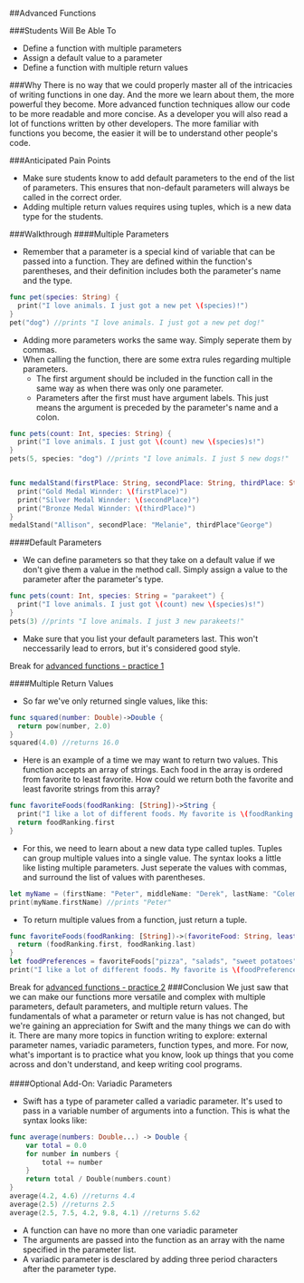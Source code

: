 ##Advanced Functions

###Students Will Be Able To
- Define a function with multiple parameters
- Assign a default value to a parameter
- Define a function with multiple return values


###Why
There is no way that we could properly master all of the intricacies of writing functions in one day. And the more we learn about them, the more powerful they become. More advanced function techniques allow our code to be more readable and more concise. As a developer you will also read a lot of functions written by other developers. The more familiar with functions you become, the easier it will be to understand other people's code.  

###Anticipated Pain Points
- Make sure students know to add default parameters to the end of the list of parameters. This ensures that non-default parameters will always be called in the correct order.
- Adding multiple return values requires using tuples, which is a new data type for the students.


###Walkthrough
####Multiple Parameters
- Remember that a parameter is a special kind of variable that can be passed into a function. They are defined within the function's parentheses, and their definition includes both the parameter's name and the type.
```Swift
func pet(species: String) {
  print("I love animals. I just got a new pet \(species)!")
}
pet("dog") //prints "I love animals. I just got a new pet dog!" 
```
- Adding more parameters works the same way. Simply seperate them by commas.
- When calling the function, there are some extra rules regarding multiple parameters. 
  - The first argument should be included in the function call in the same way as when there was only one parameter.
  - Parameters after the first must have argument labels. This just means the argument is preceded by the parameter's name and a colon.
```Swift
func pets(count: Int, species: String) {
  print("I love animals. I just got \(count) new \(species)s!")
}
pets(5, species: "dog") //prints "I love animals. I just 5 new dogs!"


func medalStand(firstPlace: String, secondPlace: String, thirdPlace: String) {
  print("Gold Medal Winnder: \(firstPlace)")
  print("Silver Medal Winnder: \(secondPlace)")
  print("Bronze Medal Winnder: \(thirdPlace)")
}
medalStand("Allison", secondPlace: "Melanie", thirdPlace"George")
```

####Default Parameters
- We can define parameters so that they take on a default value if we don't give them a value in the method call. Simply assign a value to the parameter after the parameter's type.
```Swift
func pets(count: Int, species: String = "parakeet") {
  print("I love animals. I just got \(count) new \(species)s!")
}
pets(3) //prints "I love animals. I just 3 new parakeets!"
```
- Make sure that you list your default parameters last. This won't neccessarily lead to errors, but it's considered good style.

Break for [advanced functions - practice 1](https://github.com/upperlinecode/intro-to-swift/tree/master/day-3/AdvancedFunctionsPractice1.playground)

####Multiple Return Values
- So far we've only returned single values, like this:
```Swift
func squared(number: Double)->Double {
  return pow(number, 2.0)
}
squared(4.0) //returns 16.0
```
- Here is an example of a time we may want to return two values. This function accepts an array of strings. Each food in the array is ordered from favorite to least favorite. How could we return both the favorite and least favorite strings from this array?
```Swift
func favoriteFoods(foodRanking: [String])->String {
  print("I like a lot of different foods. My favorite is \(foodRanking.first) and my least favorite is \(foodRanking.last).")
  return foodRanking.first
}
```
- For this, we need to learn about a new data type called tuples. Tuples can group multiple values into a single value. The syntax looks a little like listing multiple parameters. Just seperate the values with commas, and surround the list of values with parentheses.
```Swift
let myName = (firstName: "Peter", middleName: "Derek", lastName: "Coleman")
print(myName.firstName) //prints "Peter"
```
- To return multiple values from a function, just return a tuple.
```Swift
func favoriteFoods(foodRanking: [String])->(favoriteFood: String, leastFavoriteFood: String) {
  return (foodRanking.first, foodRanking.last)
}
let foodPreferences = favoriteFoods["pizza", "salads", "sweet potatoes", "chicken", "corn on the cob", "pasta"]
print("I like a lot of different foods. My favorite is \(foodPreferences.favoriteFood) and my least favorite is \(foodPreferences.leastFavoriteFood).")
```

Break for [advanced functions - practice 2](https://github.com/upperlinecode/intro-to-swift/tree/master/day-3/AdvancedFunctionsPractice2.playground)
###Conclusion
We just saw that we can make our functions more versatile and complex with multiple parameters, default parameters, and multiple return values. The fundamentals of what a parameter or return value is has not changed, but we're gaining an appreciation for Swift and the many things we can do with it.
There are many more topics in function writing to explore: external parameter names, variadic parameters, function types, and more. For now, what's important is to practice what you know, look up things that you come across and don't understand, and keep writing cool programs.
<br>
<br>
####Optional Add-On: Variadic Parameters
- Swift has a type of parameter called a variadic parameter. It's used to pass in a variable number of arguments into a function. This is what the syntax looks like:
```Swift
func average(numbers: Double...) -> Double {
    var total = 0.0
    for number in numbers {
        total += number
    }
    return total / Double(numbers.count)
}
average(4.2, 4.6) //returns 4.4
average(2.5) //returns 2.5
average(2.5, 7.5, 4.2, 9.8, 4.1) //returns 5.62
```
- A function can have no more than one variadic parameter
- The arguments are passed into the function as an array with the name specified in the parameter list.
- A variadic parameter is desclared by adding three period characters after the parameter type.
